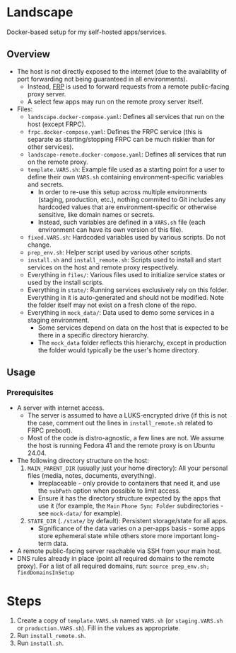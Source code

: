 # Landscape

Docker-based setup for my self-hosted apps/services.

## Overview

- The host is not directly exposed to the internet (due to the availability of port forwarding not being guaranteed in all environments).
    - Instead, [FRP](https://github.com/fatedier/frp) is used to forward requests from a remote public-facing proxy server.
    - A select few apps may run on the remote proxy server itself.
- Files:
    - `landscape.docker-compose.yaml`: Defines all services that run on the host (except FRPC).
    - `frpc.docker-compose.yaml`: Defines the FRPC service (this is separate as starting/stopping FRPC can be much riskier than for other services).
    - `landscape-remote.docker-compose.yaml`: Defines all services that run on the remote proxy.
    - `template.VARS.sh`: Example file used as a starting point for a user to define their own `VARS.sh` containing environment-specific variables and secrets.
        - In order to re-use this setup across multiple environments (staging, production, etc.), nothing commited to Git includes any hardcoded values that are environment-specific or otherwise sensitive, like domain names or secrets.
        - Instead, such variables are defined in a `VARS.sh` file (each environment can have its own version of this file).
    - `fixed.VARS.sh`: Hardcoded variables used by various scripts. Do not change.
    - `prep_env.sh`: Helper script used by various other scripts.
    - `install.sh` and `install_remote.sh`: Scripts used to install and start services on the host and remote proxy respectively.
    - Everything in `files/`: Various files used to initialize service states or used by the install scripts.
    - Everything in `state/`: Running services exclusively rely on this folder. Everything in it is auto-generated and should not be modified. Note the folder itself may not exist on a fresh clone of the repo.
    - Everything in `mock_data/`: Data used to demo some services in a staging environment.
        - Some services depend on data on the host that is expected to be there in a specific directory hierarchy.
        - The `mock_data` folder reflects this hierarchy, except in production the folder would typically be the user's home directory.

## Usage

### Prerequisites

- A server with internet access.
    - The server is assumed to have a LUKS-encrypted drive (if this is not the case, comment out the lines in `install_remote.sh` related to FRPC preboot).
    - Most of the code is distro-agnostic, a few lines are not. We assume the host is running Fedora 41 and the remote proxy is on Ubuntu 24.04.
- The following directory structure on the host:
    1. `MAIN_PARENT_DIR` (usually just your home directory): All your personal files (media, notes, documents, everything).
        - Irreplaceable - only provide to containers that need it, and use the `subPath` option when possible to limit access.
        - Ensure it has the directory structure expected by the apps that use it (for example, the `Main` `Phone Sync Folder` subdirectories - see `mock-data/` for example).
    2. `STATE_DIR` (`./state/` by default): Persistent storage/state for all apps.
        - Significance of the data varies on a per-apps basis - some apps store ephemeral state while others store more important long-term data.
- A remote public-facing server reachable via SSH from your main host.
- DNS rules already in place (point all required domains to the remote proxy). For a list of all required domains, run: `source prep_env.sh; findDomainsInSetup`

# Steps

1. Create a copy of `template.VARS.sh` named `VARS.sh` (or `staging.VARS.sh` or `production.VARS.sh`). Fill in the values as appropriate.
2. Run `install_remote.sh`.
3. Run `install.sh`.

<!--
TODO:
- The opodsync image is from some rando Docker repo. Either find a more trustworthy source or build it yourself.
-->